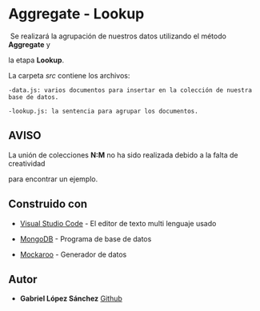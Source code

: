# Aggregate - Lookup
​
Se realizará la agrupación de nuestros datos utilizando el método **Aggregate** y

la etapa **Lookup**.


La carpeta *src* contiene los archivos:


    -data.js: varios documentos para insertar en la colección de nuestra base de datos.

    -lookup.js: la sentencia para agrupar los documentos.

## AVISO

La unión de colecciones **N:M** no ha sido realizada debido a la falta de creatividad

para encontrar un ejemplo.

## Construido con 

* [Visual Studio Code](https://code.visualstudio.com/) - El editor de texto multi lenguaje usado

* [MongoDB](https://www.mongodb.com/) - Programa de base de datos

* [Mockaroo](https://mockaroo.com/) - Generador de datos

## Autor 

* **Gabriel López Sánchez** [Github](https://github.com/lopezsanchezgabriel)

​